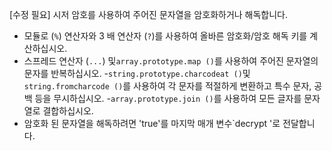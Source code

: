 [수정 필요]
시저 암호를 사용하여 주어진 문자열을 암호화하거나 해독합니다.

- 모듈로 (`%`) 연산자와 3 배 연산자 (`?`)를 사용하여 올바른 암호화/암호 해독 키를 계산하십시오.
- 스프레드 연산자 (`...`) 및`array.prototype.map ()`를 사용하여 주어진 문자열의 문자를 반복하십시오.
-`string.prototype.charcodeat ()`및`string.fromcharcode ()`를 사용하여 각 문자를 적절하게 변환하고 특수 문자, 공백 등을 무시하십시오.
-`array.prototype.join ()`를 사용하여 모든 글자를 문자열로 결합하십시오.
- 암호화 된 문자열을 해독하려면 'true'를 마지막 매개 변수`decrypt '로 전달합니다.